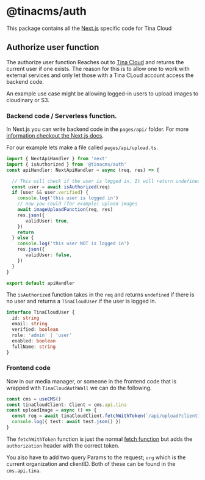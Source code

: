 # @tinacms/auth
This package contains all the [Next.js](https://nextjs.org/) specific code for Tina Cloud

## Authorize user function

The authorize user function Reaches out to [Tina Cloud](https://tina.io/cloud/) and returns the current user if one exists. The reason for this is to allow one to work with external services and only let those with a Tina CLoud account access the backend code.

An example use case might be allowing logged-in users to upload images to cloudinary or S3.

### Backend code / Serverless function.

In Next.js you can write backend code in the `pages/api/` folder. For more [information checkout the Next.js docs](https://nextjs.org/docs/api-routes/introduction).

For our example lets make a file called `pages/api/upload.ts`.

```ts
import { NextApiHandler } from 'next'
import { isAuthorized } from '@tinacms/auth'
const apiHandler: NextApiHandler = async (req, res) => {

  // This will check if the user is logged in. It will return undefined if the user token is not valid
  const user = await isAuthorized(req)
  if (user && user.verified) {
    console.log('this user is logged in')
    // now you could (for example) upload images
    await imageUploadFunction(req, res)
    res.json({
       validUser: true,
    })
    return
  } else {
    console.log('this user NOT is logged in')
    res.json({
       validUser: false,
    })
  }
}

export default apiHandler
```

The `isAuthorized` function takes in the `req`  and returns `undefined` if there is no user and returns a `TinaCloudUser` if the user is logged in.

```ts
interface TinaCloudUser {
  id: string
  email: string
  verified: boolean
  role: 'admin' | 'user'
  enabled: boolean
  fullName: string
}
```

### Frontend code
Now in our media manager, or someone in the frontend code that is wrapped with `TinaCloudAuthWall` we can do the following.

```ts
const cms = useCMS()
const tinaCloudClient: Client = cms.api.tina
const uploadImage = async () => {
  const req = await tinaCloudClient.fetchWithToken(`/api/upload?clientID=${tinaCloudClient.clientId}`)
  console.log({ test: await test.json() })
}
```
The `fetchWithToken` function is just the normal [fetch function](https://developer.mozilla.org/en-US/docs/Web/API/Fetch_API/Using_Fetch) but adds the `authorization` header with the correct token.

You also have to add two query Params to the request; `org` which is the current organization and clientID. Both of these can be found in the `cms.api.tina`.
